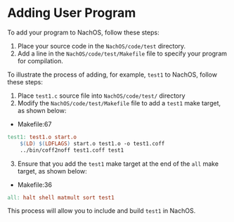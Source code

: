 # Adding User Program

To add your program to NachOS, follow these steps:

1. Place your source code in the `NachOS/code/test` directory.
2. Add a line in the `NachOS/code/test/Makefile` file to specify your program for compilation.

To illustrate the process of adding, for example, `test1` to NachOS, follow these steps:

1. Place `test1.c` source file into `NachOS/code/test/` directory 
2. Modify the `NachOS/code/test/Makefile` file to add a `test1` make target, as shown below:
  - Makefile:67
  
  ```makefile
  test1: test1.o start.o
      $(LD) $(LDFLAGS) start.o test1.o -o test1.coff
      ../bin/coff2noff test1.coff test1
  ```
  
3. Ensure that you add the `test1` make target at the end of the `all` make target, as shown below:
  - Makefile:36
  
  ```makefile
  all: halt shell matmult sort test1
  ```
  
This process will allow you to include and build `test1` in NachOS.